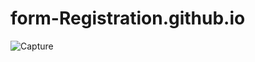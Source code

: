 # form-Registration.github.io
![Capture](https://user-images.githubusercontent.com/114923297/194697024-3184d614-e7bb-49f9-a58a-5b8d05b16e53.PNG)
